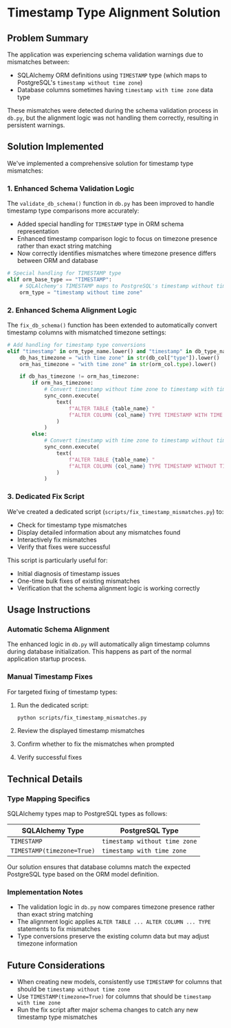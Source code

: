 # Timestamp Type Alignment Solution

## Problem Summary

The application was experiencing schema validation warnings due to mismatches between:
- SQLAlchemy ORM definitions using `TIMESTAMP` type (which maps to PostgreSQL's `timestamp without time zone`)
- Database columns sometimes having `timestamp with time zone` data type

These mismatches were detected during the schema validation process in `db.py`, but the alignment logic was not handling them correctly, resulting in persistent warnings.

## Solution Implemented

We've implemented a comprehensive solution for timestamp type mismatches:

### 1. Enhanced Schema Validation Logic

The `validate_db_schema()` function in `db.py` has been improved to handle timestamp type comparisons more accurately:

- Added special handling for `TIMESTAMP` type in ORM schema representation
- Enhanced timestamp comparison logic to focus on timezone presence rather than exact string matching
- Now correctly identifies mismatches where timezone presence differs between ORM and database

```python
# Special handling for TIMESTAMP type
elif orm_base_type == "TIMESTAMP":
    # SQLAlchemy's TIMESTAMP maps to PostgreSQL's timestamp without time zone
    orm_type = "timestamp without time zone"
```

### 2. Enhanced Schema Alignment Logic

The `fix_db_schema()` function has been extended to automatically convert timestamp columns with mismatched timezone settings:

```python
# Add handling for timestamp type conversions
elif "timestamp" in orm_type_name.lower() and "timestamp" in db_type_name.lower():
    db_has_timezone = "with time zone" in str(db_col["type"]).lower()
    orm_has_timezone = "with time zone" in str(orm_col.type).lower()

    if db_has_timezone != orm_has_timezone:
        if orm_has_timezone:
            # Convert timestamp without time zone to timestamp with time zone
            sync_conn.execute(
                text(
                    f"ALTER TABLE {table_name} "
                    f"ALTER COLUMN {col_name} TYPE TIMESTAMP WITH TIME ZONE"
                )
            )
        else:
            # Convert timestamp with time zone to timestamp without time zone
            sync_conn.execute(
                text(
                    f"ALTER TABLE {table_name} "
                    f"ALTER COLUMN {col_name} TYPE TIMESTAMP WITHOUT TIME ZONE"
                )
            )
```

### 3. Dedicated Fix Script

We've created a dedicated script (`scripts/fix_timestamp_mismatches.py`) to:

- Check for timestamp type mismatches
- Display detailed information about any mismatches found
- Interactively fix mismatches
- Verify that fixes were successful

This script is particularly useful for:
- Initial diagnosis of timestamp issues
- One-time bulk fixes of existing mismatches
- Verification that the schema alignment logic is working correctly

## Usage Instructions

### Automatic Schema Alignment

The enhanced logic in `db.py` will automatically align timestamp columns during database initialization. This happens as part of the normal application startup process.

### Manual Timestamp Fixes

For targeted fixing of timestamp types:

1. Run the dedicated script:
   ```bash
   python scripts/fix_timestamp_mismatches.py
   ```

2. Review the displayed timestamp mismatches

3. Confirm whether to fix the mismatches when prompted

4. Verify successful fixes

## Technical Details

### Type Mapping Specifics

SQLAlchemy types map to PostgreSQL types as follows:

| SQLAlchemy Type | PostgreSQL Type |
| --- | --- |
| `TIMESTAMP` | `timestamp without time zone` |
| `TIMESTAMP(timezone=True)` | `timestamp with time zone` |

Our solution ensures that database columns match the expected PostgreSQL type based on the ORM model definition.

### Implementation Notes

- The validation logic in `db.py` now compares timezone presence rather than exact string matching
- The alignment logic applies `ALTER TABLE ... ALTER COLUMN ... TYPE` statements to fix mismatches
- Type conversions preserve the existing column data but may adjust timezone information

## Future Considerations

- When creating new models, consistently use `TIMESTAMP` for columns that should be `timestamp without time zone`
- Use `TIMESTAMP(timezone=True)` for columns that should be `timestamp with time zone`
- Run the fix script after major schema changes to catch any new timestamp type mismatches
